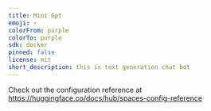 ```yaml
---
title: Mini Gpt
emoji: ⚡
colorFrom: purple
colorTo: purple
sdk: docker
pinned: false
license: mit
short_description: this is text generation chat bot
---
```


Check out the configuration reference at https://huggingface.co/docs/hub/spaces-config-reference
